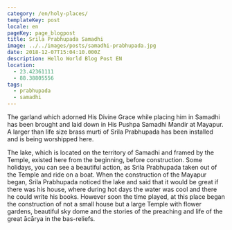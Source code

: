 ```yaml
---
category: /en/holy-places/
templateKey: post
locale: en
pageKey: page_blogpost
title: Srila Prabhupada Samadhi
image: ../../images/posts/samadhi-prabhupada.jpg
date: 2018-12-07T15:04:10.000Z
description: Hello World Blog Post EN
location:
  - 23.42361111
  - 88.38805556
tags:
  - prabhupada
  - samadhi
---
```


The garland which adorned His Divine Grace while placing him in Samadhi has been brought and laid down in His Pushpa Samadhi Mandir at Mayapur. A larger than life size brass murti of Srila Prabhupada has been installed and is being worshipped here.

The lake, which is located on the territory of Samadhi and framed by the Temple, existed here from the beginning, before construction. Some holidays, you can see a beautiful action, as Srila Prabhupada taken out of the Temple and ride on a boat. When the construction of the Mayapur began, Srila Prabhupada noticed the lake and said that it would be great if there was his house, where during hot days the water was cool and there he could write his books. However soon the time played, at this place began the construction of not a small house but a large Temple with flower gardens, beautiful sky dome and the stories of the preaching and life of the great ācārya in the bas-reliefs.
